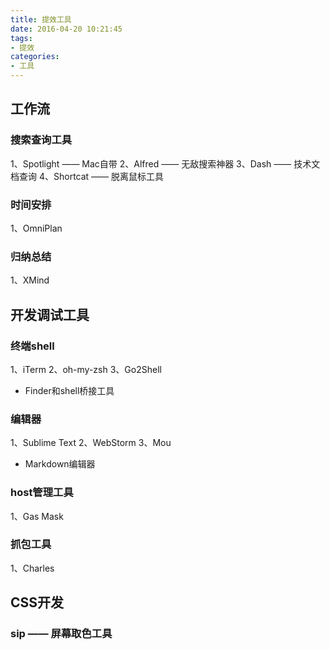 ```yaml
---
title: 提效工具
date: 2016-04-20 10:21:45
tags:
- 提效
categories:
- 工具
---
```


## 工作流
### 搜索查询工具
1、Spotlight —— Mac自带
2、Alfred —— 无敌搜索神器
3、Dash —— 技术文档查询
4、Shortcat —— 脱离鼠标工具

### 时间安排
1、OmniPlan

### 归纳总结
1、XMind

## 开发调试工具
### 终端shell
1、iTerm
2、oh-my-zsh
3、Go2Shell
* Finder和shell桥接工具

### 编辑器
1、Sublime Text
2、WebStorm
3、Mou
* Markdown编辑器

### host管理工具
1、Gas Mask

### 抓包工具
1、Charles


## CSS开发
### sip —— 屏幕取色工具